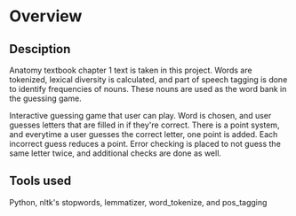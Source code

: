 # Overview

## Desciption
Anatomy textbook chapter 1 text is taken in this project. Words are tokenized, lexical diversity is calculated, 
and part of speech tagging is done to identify frequencies of nouns. These nouns are used as the word bank in the guessing 
game.


Interactive guessing game that user can play. Word is chosen, and user guesses letters that are filled in if they're correct.
There is a point system, and everytime a user guesses the correct letter, one point is added. Each incorrect guess
reduces a point. Error checking is placed to not guess the same letter twice, and additional checks are done as well. 


## Tools used
Python, nltk's stopwords, lemmatizer, word_tokenize, and pos_tagging
